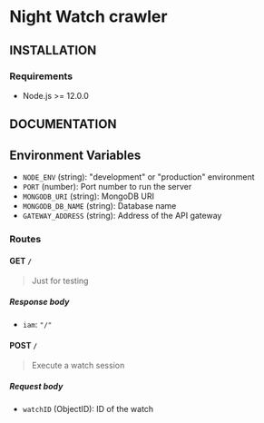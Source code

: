 # Night Watch crawler

## INSTALLATION

### Requirements

- Node.js >= 12.0.0

## DOCUMENTATION

## Environment Variables

- `NODE_ENV` (string): "development" or "production" environment
- `PORT` (number): Port number to run the server
- `MONGODB_URI` (string): MongoDB URI
- `MONGODB_DB_NAME` (string): Database name
- `GATEWAY_ADDRESS` (string): Address of the API gateway

### Routes

#### GET `/`

> Just for testing

##### Response body

- `iam`: `"/"`

#### POST `/`

> Execute a watch session

##### Request body

- `watchID` (ObjectID): ID of the watch
